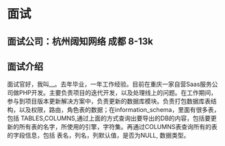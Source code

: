 # 面试

## 面试公司：杭州阔知网络 成都 8-13k

## 面试介绍
面试官好，我叫__。去年毕业，一年工作经验。目前在重庆一家自营Saas服务公司做PHP开发。主要负责项目的迭代开发，以及处理线上的问题。在工作期间，
参与到项目版本更新解决方案中，负责更新的数据库模块。负责打包数据库表结构，以及权限，路由，角色表的数据；在information_schema，里面有很多表，包括
TABLES,COLUMNS,通过上面的方式查询出要导出的DB的内容，包括要更新的所有表的名字，所使用的引擎，字符集。再通过COLUMNS表查询所有的表的字段信息，包括
表名，列名，列默认值，是否为NULL, 数据类型。